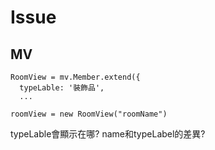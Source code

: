 # Issue

## MV


    RoomView = mv.Member.extend({
      typeLable: '裝飾品',
      ...

    roomView = new RoomView("roomName")

typeLable會顯示在哪? 
name和typeLabel的差異?
    
    

